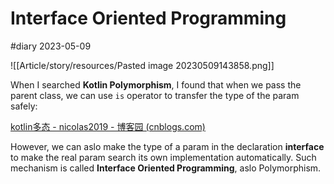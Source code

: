 # Interface Oriented Programming

#diary 2023-05-09

![[Article/story/resources/Pasted image 20230509143858.png]]

When I searched **Kotlin Polymorphism**, I found that when we pass the parent class, we can use `is` operator to transfer the type of the param safely:

[kotlin多态 - nicolas2019 - 博客园 (cnblogs.com)](https://www.cnblogs.com/nicolas2019/p/10919904.html)

However, we can aslo make the type of a param in the declaration **interface** to make the real param search its own implementation automatically. Such mechanism is called **Interface Oriented Programming**, aslo Polymorphism.